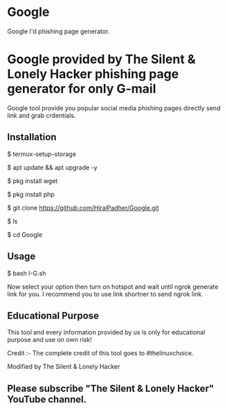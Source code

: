 # Google
Google I'd phishing page generator.
# Google provided by The Silent & Lonely Hacker phishing page generator for only G-mail

Google tool provide you popular social media phishing pages directly send link and grab crdentials.

<h2>Installation</h2>

$ termux-setup-storage

$ apt update && apt upgrade -y

$ pkg install wget

$ pkg install php

$ git clone https://github.com/HiralPadher/Google.git

$ ls

$ cd Google

<h2>Usage</h2>

$ bash I-G.sh

Now select your option then turn on hotspot and wait until ngrok generate link for you. I recommend you to use link shortner to send ngrok link.

<h2>Educational Purpose</h2>

This tool and every information provided by us is only for educational purpose and use on own risk!

Credit :- The complete credit of this tool goes to #thelinuxchoice.

Modified by The Silent & Lonely Hacker

<h2>Please subscribe "The Silent & Lonely Hacker" YouTube channel.

